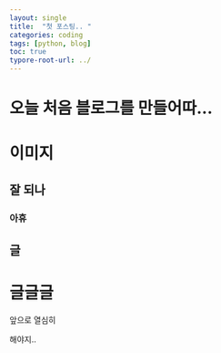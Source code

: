 ```yaml
---
layout: single
title:  "첫 포스팅.. "
categories: coding
tags: [python, blog]
toc: true
typore-root-url: ../
---
```


# 오늘 처음 블로그를 만들어따... 

# 이미지

## 잘 되나

### 아휴

## 글

# 글글글







앞으로 열심히

해야지.. 

